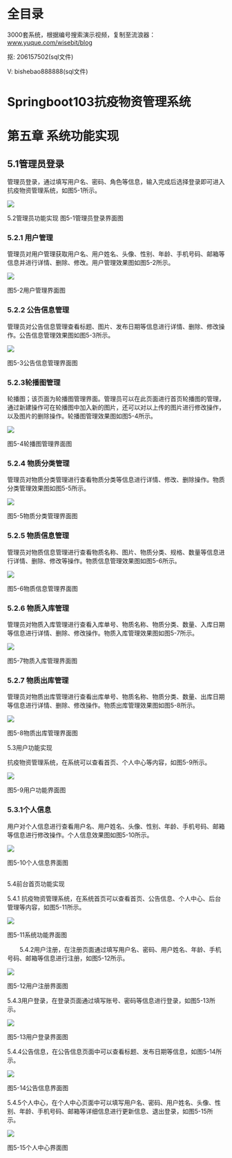 # 全目录

3000套系统，根据编号搜索演示视频，复制至流浪器：www.yuque.com/wisebit/blog


<p>抠: 206157502(sql文件)</p>
<p>V: bishebao888888(sql文件)</p>



# Springboot103抗疫物资管理系统


# 第五章 系统功能实现
## 5.1管理员登录
管理员登录，通过填写用户名、密码、角色等信息，输入完成后选择登录即可进入抗疫物资管理系统，如图5-1所示。

![](/md/blog.009.png)

5.2管理员功能实现             图5-1管理员登录界面图
### 5.2.1 用户管理
管理员对用户管理获取用户名、用户姓名、头像、性别、年龄、手机号码、邮箱等信息并进行详情、删除、修改。用户管理效果图如图5-2所示。

![](/md/blog.010.png)

图5-2用户管理界面图
### 5.2.2 公告信息管理
管理员对公告信息管理查看标题、图片、发布日期等信息进行详情、删除、修改操作。公告信息管理效果图如图5-3所示。

![](/md/blog.011.png)

图5-3公告信息管理界面图
### 5.2.3轮播图管理
轮播图；该页面为轮播图管理界面。管理员可以在此页面进行首页轮播图的管理，通过新建操作可在轮播图中加入新的图片，还可以对以上传的图片进行修改操作，以及图片的删除操作。轮播图管理效果图如图5-4所示。

![](/md/blog.012.png)

图5-4轮播图管理界面图
### 5.2.4 物质分类管理
管理员对物质分类管理进行查看物质分类等信息进行详情、修改、删除操作。物质分类管理效果图如图5-5所示。

![](/md/blog.013.png)

图5-5物质分类管理界面图
### 5.2.5 物质信息管理
管理员对物质信息管理进行查看物质名称、图片、物质分类、规格、数量等信息进行详情、删除、修改等操作。物质信息管理效果图如图5-6所示。

![](/md/blog.014.png)

图5-6物质信息管理界面图
### 5.2.6 物质入库管理
管理员对物质入库管理进行查看入库单号、物质名称、物质分类、数量、入库日期等信息进行详情、删除、修改操作。物质入库管理效果图如图5-7所示。

![](/md/blog.015.png)

图5-7物质入库管理界面图

### 5.2.7 物质出库管理
管理员对物质出库管理进行查看出库单号、物质名称、物质分类、数量、出库日期等信息进行详情、删除、修改操作。物质出库管理效果图如图5-8所示。

![](/md/blog.016.png)

图5-8物质出库管理界面图


5.3用户功能实现

抗疫物资管理系统，在系统可以查看首页、个人中心等内容，如图5-9所示。

![](/md/blog.017.png)

图5-9用户功能界面图

### 5.3.1个人信息
用户对个人信息进行查看用户名、用户姓名、头像、性别、年龄、手机号码、邮箱等信息进行修改操作。个人信息效果图如图5-10所示。

![](/md/blog.018.png)

图5-10个人信息界面图




##
5.4前台首页功能实现

5.4.1 抗疫物资管理系统，在系统首页可以查看首页、公告信息、个人中心、后台管理等内容，如图5-11所示。

![](/md/blog.019.png)

图5-11系统功能界面图

`    `5.4.2用户注册，在注册页面通过填写用户名、密码、用户姓名、年龄、手机号码、邮箱等信息进行注册，如图5-12所示。

![](/md/blog.020.png)


图5-12用户注册界面图

5.4.3用户登录，在登录页面通过填写账号、密码等信息进行登录，如图5-13所示。

![](/md/blog.021.png)

图5-13用户登录界面图

5.4.4公告信息，在公告信息页面中可以查看标题、发布日期等信息，如图5-14所示。

![](/md/blog.022.png)

图5-14公告信息界面图

5.4.5个人中心，在个人中心页面中可以填写用户名、密码、用户姓名、头像、性别、年龄、手机号码、邮箱等详细信息进行更新信息、退出登录，如图5-15所示。

![](/md/blog.023.png)

图5-15个人中心界面图

# 









